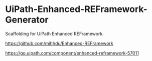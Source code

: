 # UiPath-Enhanced-REFramework-Generator
Scaffolding for UiPath Enhanced REFramework.

https://github.com/mihhdu/Enhanced-REFramework

https://go.uipath.com/component/enhanced-reframework-57011
